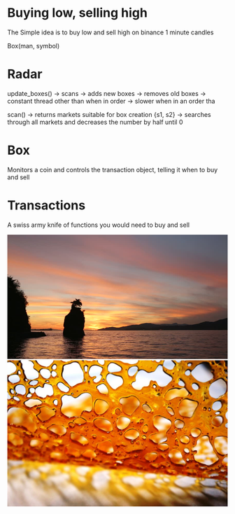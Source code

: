 # Buying low, selling high
The Simple idea is to buy low and sell high on binance 1 minute candles


Box(man, symbol)

# Radar
update_boxes() 
-> scans
-> adds new boxes
-> removes old boxes
-> constant thread other than when in order
-> slower when in an order tha
  
scan()
-> returns markets suitable for box creation 
      {s1, s2}
-> searches through all markets and decreases the number by half until 0

# Box
Monitors a coin and controls the transaction object, telling it when to buy and sell

# Transactions
A swiss army knife of functions you would need to buy and sell



![](images/sunset.jpg)
![](images/dabs.jpg)
